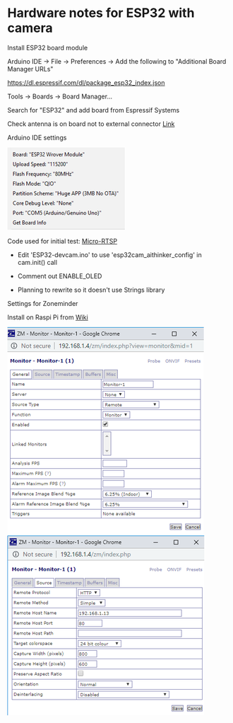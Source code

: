# Hardware notes for ESP32 with camera

Install ESP32 board module

Arduino IDE -> File -> Preferences -> Add the following to "Additional Board Manager URLs"

https://dl.espressif.com/dl/package_esp32_index.json

Tools -> Boards -> Board Manager...

Search for "ESP32" and add board from Espressif Systems

Check antenna is on board not to external connector [Link](https://robotzero.one/esp32-cam-arduino-ide/)

Arduino IDE settings

![Arduino IDE](ArduinoIDE_Settings.png)

Code used for initial test: [Micro-RTSP](https://github.com/geeksville/Micro-RTSP)

* Edit 'ESP32-devcam.ino' to use 'esp32cam_aithinker_config' in cam.init() call

* Comment out ENABLE_OLED 

* Planning to rewrite so it doesn't use Strings library

Settings for Zoneminder

Install on Raspi Pi from [Wiki](https://wiki.zoneminder.com/Raspbian#How_to_install_ZoneMinder_1.32.2_on_Raspberry_PI_3_with_Raspbian_9_.28Stretch.29)

![General tab](ZM_GeneralSettings.PNG) ![Source tab](ZM_SourceSettings.PNG)

